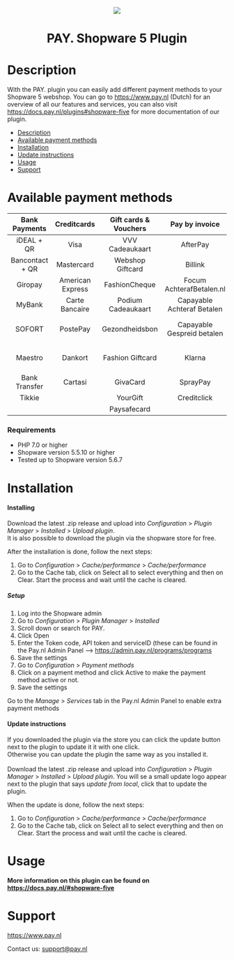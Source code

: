 <p align="center">
<img src="https://www.pay.nl/uploads/1/brands/main_logo.png" />
</p>
<h1 align="center">PAY. Shopware 5 Plugin</h1>

# Description

With the PAY. plugin you can easily add different payment methods to your Shopware 5 webshop. You can go to https://www.pay.nl (Dutch) for an overview of all our features and services, you can also visit https://docs.pay.nl/plugins#shopware-five for more documentation of our plugin.

- [Description](#description)
- [Available payment methods](#available-payment-methods)
- [Installation](#installation)
- [Update instructions](#update-instructions)
- [Usage](#usage)
- [Support](#support)

# Available payment methods

Bank Payments  | Creditcards | Gift cards & Vouchers | Pay by invoice | Others | 
:-----------: | :-----------: | :-----------: | :-----------: | :-----------: |
iDEAL + QR |Visa | VVV Cadeaukaart | AfterPay | PayPal |
Bancontact + QR |  Mastercard | Webshop Giftcard | Billink | WeChatPay | 
Giropay |American Express | FashionCheque |Focum AchterafBetalen.nl | AmazonPay |
MyBank | Carte Bancaire | Podium Cadeaukaart | Capayable Achteraf Betalen | Cashly | 
SOFORT | PostePay | Gezondheidsbon | Capayable Gespreid betalen | Pay Fixed Price (phone) |
Maestro | Dankort | Fashion Giftcard | Klarna | Instore Payments (POS) |
Bank Transfer | Cartasi | GivaCard | SprayPay | Przelewy24 | 
| Tikkie | | YourGift | Creditclick | | 
| | | Paysafecard |

### Requirements
- PHP 7.0 or higher
- Shopware version 5.5.10 or higher
- Tested up to Shopware version 5.6.7

# Installation
#### Installing
Download the latest .zip release and upload into *Configuration* > *Plugin Manager* > *Installed* > *Upload plugin*. <br/>It is also possible to download the plugin via the shopware store for free.

After the installation is done, follow the next steps:
1. Go to *Configuration* > *Cache/performance* > *Cache/performance*
2. Go to the Cache tab, click on Select all to select everything and then on Clear. Start the process and wait until the cache is cleared.

##### Setup

1. Log into the Shopware admin
2. Go to *Configuration* > *Plugin Manager* > *Installed*
3. Scroll down or search for PAY.
4. Click Open
5. Enter the Token code, API token and serviceID (these can be found in the Pay.nl Admin Panel --> https://admin.pay.nl/programs/programs
6. Save the settings
7. Go to *Configuration* > *Payment methods*
8. Click on a payment method and click Active to make the payment method active or not.
9. Save the settings

Go to the *Manage* > *Services* tab in the Pay.nl Admin Panel to enable extra payment methods


#### Update instructions

If you downloaded the plugin via the store you can click the update button next to the plugin to update it it with one click. <br/>Otherwise you can update the plugin the same way as you installed it. <br/><br/>Download the latest .zip release and upload into *Configuration* > *Plugin Manager* > *Installed* > *Upload plugin*. You will se a small update logo appear next to the plugin that says *update from local*, click that to update the plugin.

When the update is done, follow the next steps:
1. Go to *Configuration* > *Cache/performance* > *Cache/performance*
2. Go to the Cache tab, click on Select all to select everything and then on Clear. Start the process and wait until the cache is cleared.

# Usage

**More information on this plugin can be found on https://docs.pay.nl/#shopware-five**

# Support
https://www.pay.nl

Contact us: support@pay.nl

